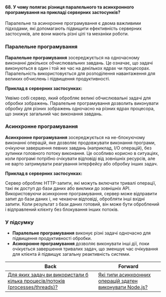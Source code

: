 #### 68. У чому полягає різниця паралельного та асинхронного програмування на прикладі серверних застосунків?

Паралельне та асинхронне програмування є двома важливими підходами, які допомагають підвищити ефективність серверних застосунків, але вони мають різні цілі та механіки роботи.

### Паралельне програмування

**Паралельне програмування** зосереджується на одночасному виконанні декількох обчислювальних завдань. Це означає, що задачі виконуються в один і той же час на декількох ядрах чи процесорах. Паралельність використовується для розподілення навантаження для великих обчислень і підвищення продуктивності.

**Приклад в серверних застосунках:**

Уявімо собі сервер, який обробляє великі обчислювальні задачі для обробки зображень. Паралельне програмування дозволить виконувати обробку для різних зображень одночасно на різних ядрах процесора, що знижує загальний час виконання завдань.

### Асинхронне програмування

**Асинхронне програмування** зосереджується на не-блокуючому виконанні операцій, яке дозволяє продовжувати виконання програми, очікуючи завершення певних завдань (наприклад, I/O операцій), без зупинки головного потоку виконання. Це особливо корисно в ситуаціях, коли програмі потрібно очікувати відповіді від зовнішніх ресурсів, але не варто затримувати реагування інтерфейсу або обробку інших задач.

**Приклад в серверних застосунках:**

Сервер обробляє HTTP-запити, які можуть включати тривалі операції, такі як доступ до бази даних або виклики до зовнішніх API. Використовуючи асинхронне програмування, сервер може відправити запит до бази даних і, не чекаючи відповіді, обробляти інші вхідні запити. Коли результат з бази даних готовий, він може бути оброблений і відправлений клієнту без блокування інших потоків.

### У підсумку

- **Паралельне програмування** виконує різні задачі одночасно для підвищення продуктивності обробки.
- **Асинхронне програмування** дозволяє виконувати інші дії, поки очікується завершення тривалих задач, що зменшує час очікування для клієнта й підвищує загальну реактивність системи.

| Back | Forward |
|---|---|
| [Для яких задач ви використали б кілька процесів/потоків (processes/threads)?](/ua/middle/nodejs/for-what-tasks-have-you-used-multiple-processesthreads.md)  | [Які типи асинхронних операцій здатен виконувати Node.js?](/ua/middle/nodejs/what-types-of-asynchronous-operations-can-nodejs-perform.md) |